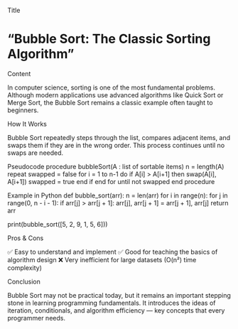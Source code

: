 Title

# “Bubble Sort: The Classic Sorting Algorithm”

Content

In computer science, sorting is one of the most fundamental problems. Although modern applications use advanced algorithms like Quick Sort or Merge Sort, the Bubble Sort remains a classic example often taught to beginners.

How It Works

Bubble Sort repeatedly steps through the list, compares adjacent items, and swaps them if they are in the wrong order. This process continues until no swaps are needed.

Pseudocode
procedure bubbleSort(A : list of sortable items)
  n = length(A)
  repeat
    swapped = false
    for i = 1 to n-1 do
      if A[i] > A[i+1] then
        swap(A[i], A[i+1])
        swapped = true
      end if
    end for
  until not swapped
end procedure

Example in Python
def bubble_sort(arr):
    n = len(arr)
    for i in range(n):
        for j in range(0, n - i - 1):
            if arr[j] > arr[j + 1]:
                arr[j], arr[j + 1] = arr[j + 1], arr[j]
    return arr

print(bubble_sort([5, 2, 9, 1, 5, 6]))

Pros & Cons

✅ Easy to understand and implement
✅ Good for teaching the basics of algorithm design
❌ Very inefficient for large datasets (O(n²) time complexity)

Conclusion

Bubble Sort may not be practical today, but it remains an important stepping stone in learning programming fundamentals. It introduces the ideas of iteration, conditionals, and algorithm efficiency — key concepts that every programmer needs.
